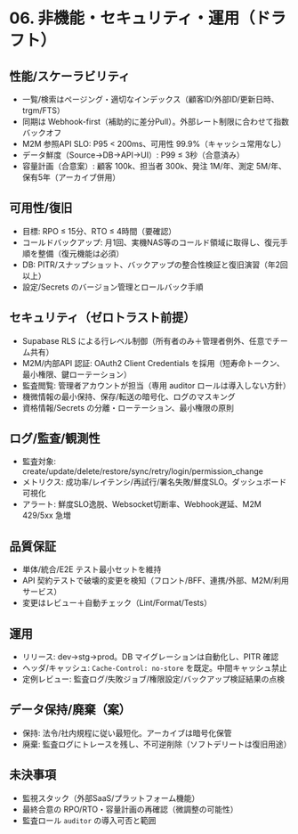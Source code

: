 # 06. 非機能・セキュリティ・運用（ドラフト）

## 性能/スケーラビリティ
- 一覧/検索はページング・適切なインデックス（顧客ID/外部ID/更新日時、trgm/FTS）
- 同期は Webhook-first（補助的に差分Pull）。外部レート制限に合わせて指数バックオフ
- M2M 参照API SLO: P95 < 200ms、可用性 99.9%（キャッシュ常用なし）
- データ鮮度（Source→DB→API→UI）: P99 ≤ 3秒（合意済み）
- 容量計画（合意案）: 顧客 100k、担当者 300k、発注 1M/年、測定 5M/年、保有5年（アーカイブ併用）

## 可用性/復旧
- 目標: RPO ≤ 15分、RTO ≤ 4時間（要確認）
- コールドバックアップ: 月1回、実機NAS等のコールド領域に取得し、復元手順を整備（復元機能は必須）
- DB: PITR/スナップショット、バックアップの整合性検証と復旧演習（年2回以上）
- 設定/Secrets のバージョン管理とロールバック手順

## セキュリティ（ゼロトラスト前提）
- Supabase RLS による行レベル制御（所有者のみ＋管理者例外、任意でチーム共有）
- M2M/内部API 認証: OAuth2 Client Credentials を採用（短寿命トークン、最小権限、鍵ローテーション）
- 監査閲覧: 管理者アカウントが担当（専用 auditor ロールは導入しない方針）
- 機微情報の最小保持、保存/転送の暗号化、ログのマスキング
- 資格情報/Secrets の分離・ローテーション、最小権限の原則

## ログ/監査/観測性
- 監査対象: create/update/delete/restore/sync/retry/login/permission_change
- メトリクス: 成功率/レイテンシ/再試行/署名失敗/鮮度SLO。ダッシュボード可視化
- アラート: 鮮度SLO逸脱、Websocket切断率、Webhook遅延、M2M 429/5xx 急増

## 品質保証
- 単体/統合/E2E テスト最小セットを維持
- API 契約テストで破壊的変更を検知（フロント/BFF、連携/外部、M2M/利用サービス）
- 変更はレビュー＋自動チェック（Lint/Format/Tests）

## 運用
- リリース: dev→stg→prod。DB マイグレーションは自動化し、PITR 確認
- ヘッダ/キャッシュ: `Cache-Control: no-store` を既定。中間キャッシュ禁止
- 定例レビュー: 監査ログ/失敗ジョブ/権限設定/バックアップ検証結果の点検

## データ保持/廃棄（案）
- 保持: 法令/社内規程に従い最短化。アーカイブは暗号化保管
- 廃棄: 監査ログにトレースを残し、不可逆削除（ソフトデリートは復旧用途）

## 未決事項
- 監視スタック（外部SaaS/プラットフォーム機能）
- 最終合意の RPO/RTO・容量計画の再確認（微調整の可能性）
- 監査ロール `auditor` の導入可否と範囲
